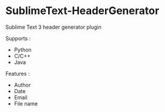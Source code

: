 SublimeText-HeaderGenerator
===========================

Sublime Text 3 header generator plugin

Supports :
- Python
- C/C++
- Java

Features :
- Author
- Date
- Email
- File name